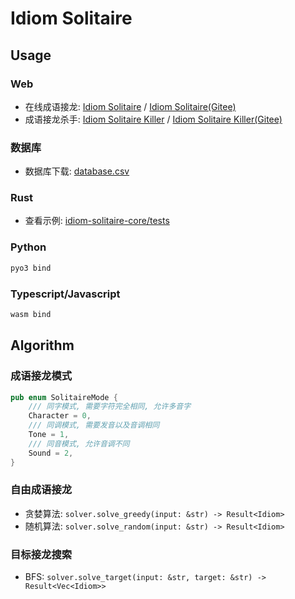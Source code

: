 Idiom Solitaire
===============

## Usage

### Web

- 在线成语接龙: [Idiom Solitaire](https://galaster.github.io/IdiomSolitaire) / [Idiom Solitaire(Gitee)](https://notedge.gitee.io/IdiomSolitaire)
- 成语接龙杀手: [Idiom Solitaire Killer](https://galaster.github.io/IdiomSolitaireFuck) / [Idiom Solitaire Killer(Gitee)](https://notedge.gitee.io/IdiomSolitaireFuck)

### 数据库

- 数据库下载: [database.csv](https://github.com/GalAster/IdiomSolitaire/blob/master/projects/external/database.csv)

### Rust

- 查看示例: [idiom-solitaire-core/tests](https://github.com/GalAster/IdiomSolitaire/blob/master/projects/idiom-solitaire-core/tests/main.rs)

### Python

```py
pyo3 bind
```

### Typescript/Javascript

```js
wasm bind
```

## Algorithm

### 成语接龙模式

```rust
pub enum SolitaireMode {
    /// 同字模式, 需要字符完全相同, 允许多音字
    Character = 0,
    /// 同调模式, 需要发音以及音调相同
    Tone = 1,
    /// 同音模式, 允许音调不同
    Sound = 2,
}
```

### 自由成语接龙

- 贪婪算法: `solver.solve_greedy(input: &str) -> Result<Idiom>`
- 随机算法: `solver.solve_random(input: &str) -> Result<Idiom>`

### 目标接龙搜索

- BFS: `solver.solve_target(input: &str, target: &str) -> Result<Vec<Idiom>>`